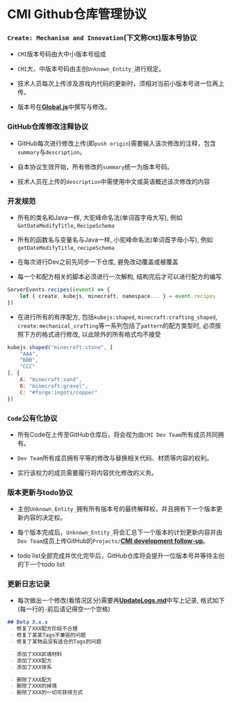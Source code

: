 # **CMI Github仓库管理协议**

<div align="left">

### `Create: Mechanism and Innovation`(下文称`CMI`)版本号协议

 - `CMI`版本号码由大中小版本号组成

 - `CMI`大、中版本号码由主创`Unknown_Entity_`进行规定。

 - 技术人员每次上传涉及游戏内代码的更新时，须相对当前小版本号进一位再上传。

 - 版本号在[**Global.js**](kubejs/startup_scripts/Global.js)中撰写与修改。

### GitHub仓库修改注释协议

 - GitHub每次进行修改上传(即`push origin`)需要输入该次修改的注释，包含`summary`与`description`。

 - 自本协议生效开始，所有修改的`summary`统一为版本号码。

 - 技术人员在上传的`description`中需使用中文或英语概述该次修改的内容

### 开发规范

 - 所有的类名和Java一样, 大驼峰命名法(单词首字母大写), 例如`GetDateModifyTitle`, `RecipeSchema`

 - 所有的函数名与变量名与Java一样, 小驼峰命名法(单词首字母小写), 例如`getDateModifyTitle`, `recipeSchema`

 - 在每次进行Dev之前先同步一下仓库, 避免改动覆盖或被覆盖

 - 每一个和配方相关的脚本必须进行一次解构, 结构完后才可以进行配方的编写

```js
ServerEvents.recipes((event) => {
	let { create, kubejs, minecraft, namespace... } = event.recipes
})
```

 - 在进行所有的有序配方, 包括`kubejs:shaped`, `minecraft:crafting_shaped`, `create:mechanical_crafting`等一系列包括了`pattern`的配方类型时, 必须按照下方的格式进行修改, 以此除外的所有格式均不接受
```js
kubejs.shaped("minecraft:stone", [
	"AAA",
	"BBB",
	"CCC"
], {
	A: "minecraft:sand",
	B: "minecraft:gravel",
	C: "#forge:ingots/copper"
})
```

### `Code`公有化协议

 - 所有Code在上传至GitHub仓库后，将会视为由`CMI Dev Team`所有成员共同拥有。

 - `Dev Team`所有成员拥有平等的修改与替换相关代码、材质等内容的权利。

 - 实行该权力的成员需要履行将内容优化修改的义务。

### 版本更新与todo协议

 - 主创`Unknown_Entity_`拥有所有版本号的最终解释权，并且拥有下一个版本更新内容的决定权。

 - 每个版本完成后，`Unknown_Entity_`将会汇总下一个版本的计划更新内容并由`Dev Team`成员上传GitHub的`Projects/`[**CMI development follow-up**](https://github.com/users/VechniMetel/projects/1/views/1)。

 - todo list全部完成并优化完毕后，GitHub仓库将会提升一位版本号并等待主创的下一个todo list

### 更新日志记录

 - 每次做出一个修改(看情况区分)需要再[**UpdateLogs.md**](UpdateLogs.md)中写上记录, 格式如下(每一行的`-`前后请记得空一个空格)

```md
## Beta X.x.x
 - 修复了XXX配方阶段不合理
 - 修复了某某Tags不兼容的问题
 - 修复了某物品没有适合的Tags的问题

 - 添加了XXX匠魂材料
 - 添加了XXX配方
 - 添加了XXX体系

 - 删除了XXX配方
 - 删除了XXX的掉落
 - 删除了XXX的一切可获得方式
```

</div>